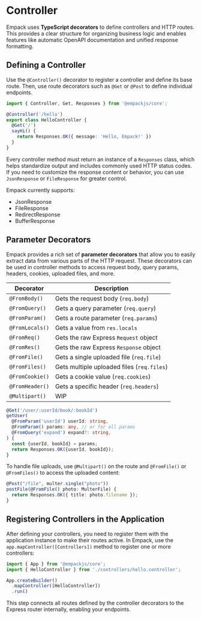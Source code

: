 # Controller

Empack uses **TypeScript decorators** to define controllers and HTTP routes.
This provides a clear structure for organizing business logic and enables features like automatic OpenAPI documentation and unified response formatting.

## Defining a Controller

Use the `@Controller()` decorator to register a controller and define its base route.
Then, use route decorators such as `@Get` or `@Post` to define individual endpoints.

```ts
import { Controller, Get, Responses } from '@empackjs/core';

@Controller('/hello')
export class HelloController {
  @Get('/')
  sayHi() {
    return Responses.OK({ message: 'Hello, Empack!' })
  }
}
```

Every controller method must return an instance of a `Responses` class, which helps standardize output and includes commonly used HTTP status codes.
If you need to customize the response content or behavior, you can use `JsonResponse` or `FileResponse` for greater control.

Empack currently supports:

* JsonResponse
* FileResponse
* RedirectResponse
* BufferResponse


## Parameter Decorators

Empack provides a rich set of **parameter decorators** that allow you to easily extract data from various parts of the HTTP request.
These decorators can be used in controller methods to access request body, query params, headers, cookies, uploaded files, and more.

| Decorator       | Description                                     |
| --------------- | ----------------------------------------------- |
| `@FromBody()`   | Gets the request body (`req.body`)              |
| `@FromQuery()`  | Gets a query parameter (`req.query`)            |
| `@FromParam()`  | Gets a route parameter (`req.params`)           |
| `@FromLocals()` | Gets a value from `res.locals`                  |
| `@FromReq()`    | Gets the raw Express `Request` object           |
| `@FromRes()`    | Gets the raw Express `Response` object          |
| `@FromFile()`   | Gets a single uploaded file (`req.file`)        |
| `@FromFiles()`  | Gets multiple uploaded files (`req.files`)      |
| `@FromCookie()` | Gets a cookie value (`req.cookies`)             |
| `@FromHeader()` | Gets a specific header (`req.headers`)          |
| `@Multipart()`  | WIP                                             |

```ts
@Get('/user/:userId/book/:bookId')
getUser(
  @FromParam('userId') userId: string,
  @FromParam() params: any, // or for all params
  @FromQuery('expand') expand?: string,
) {
  const {userId, bookId} = params;
  return Responses.OK({userId, bookId});
}
```

To handle file uploads, use `@Multipart()` on the route and `@FromFile()` or `@FromFiles()` to access the uploaded content:

```ts
@Post("/file", multer.single("photo"))
postFile(@FromFile() photo: MulterFile) {
  return Responses.OK({ title: photo.filename });
}
```

## Registering Controllers in the Application

After defining your controllers, you need to register them with the application instance to make their routes active.
In Empack, use the `app.mapController([Controllers])` method to register one or more controllers:

```ts
import { App } from '@empackjs/core';
import { HelloController } from './controllers/hello.controller';

App.createBuilder()
  .mapController([HelloController])
  .run()
```

This step connects all routes defined by the controller decorators to the Express router internally, enabling your endpoints.
